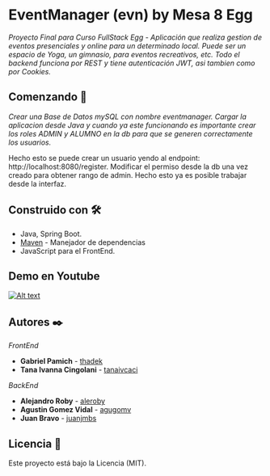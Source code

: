 # EventManager (evn) by Mesa 8 Egg

_Proyecto Final para Curso FullStack Egg - Aplicación que realiza gestion de eventos presenciales y online para un determinado local. 
Puede ser un espacio de Yoga, un gimnasio, para eventos recreativos, etc.
Todo el backend funciona por REST y tiene autenticación JWT, asi tambien como por Cookies._

## Comenzando 🚀

_Crear una Base de Datos mySQL con nombre eventmanager. Cargar la aplicacion desde Java y cuando ya este funcionando es importante crear los roles ADMIN y ALUMNO en la db para que se generen correctamente los usuarios._

Hecho esto se puede crear un usuario yendo al endpoint: http://localhost:8080/register.
Modificar el permiso desde la db una vez creado para obtener rango de admin. Hecho esto ya es posible trabajar desde la interfaz.


## Construido con 🛠️

* Java, Spring Boot.
* [Maven](https://maven.apache.org/) - Manejador de dependencias
* JavaScript para el FrontEnd.


## Demo en Youtube
[![Alt text](https://img.youtube.com/vi/QRBPQf7_TgE/0.jpg)](https://www.youtube.com/watch?v=QRBPQf7_TgE)

## Autores ✒️

*FrontEnd*
* **Gabriel Pamich** - [thadek](https://github.com/thadek)
* **Tana Ivanna Cingolani**  - [tanaivcaci](https://github.com/tanaivcaci)

*BackEnd*
* **Alejandro Roby** - [aleroby](https://github.com/aleroby)
* **Agustin Gomez Vidal** - [agugomv](https://github.com/agugomv)
* **Juan Bravo** - [juanjmbs](https://github.com/juanjmbs)

## Licencia 📄

Este proyecto está bajo la Licencia (MIT).


